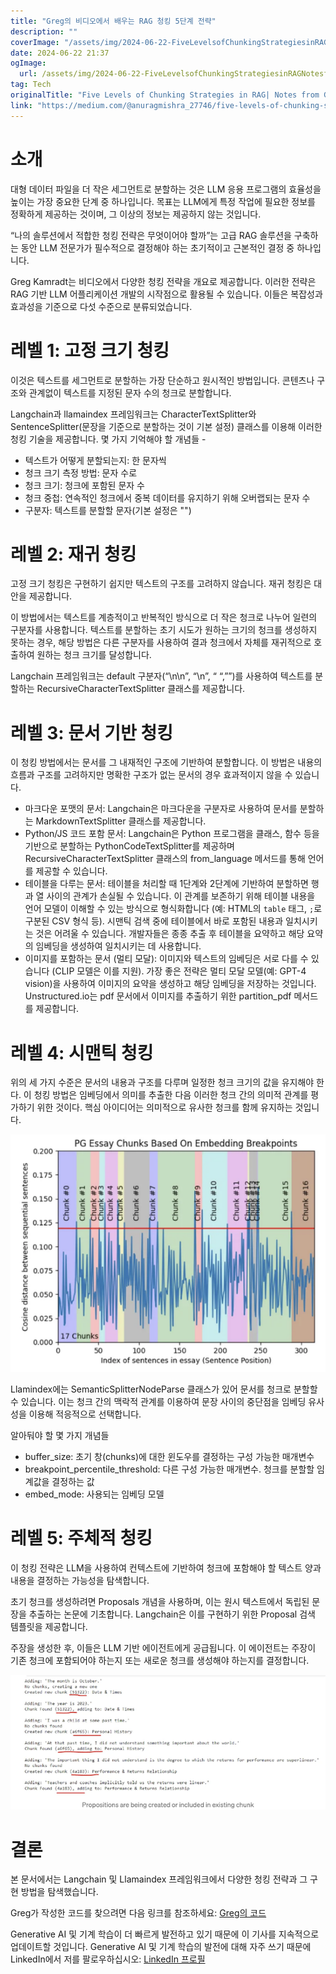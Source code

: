 ```yaml
---
title: "Greg의 비디오에서 배우는 RAG 청킹 5단계 전략"
description: ""
coverImage: "/assets/img/2024-06-22-FiveLevelsofChunkingStrategiesinRAGNotesfromGregsVideo_0.png"
date: 2024-06-22 21:37
ogImage: 
  url: /assets/img/2024-06-22-FiveLevelsofChunkingStrategiesinRAGNotesfromGregsVideo_0.png
tag: Tech
originalTitle: "Five Levels of Chunking Strategies in RAG| Notes from Greg’s Video"
link: "https://medium.com/@anuragmishra_27746/five-levels-of-chunking-strategies-in-rag-notes-from-gregs-video-7b735895694d"
---
```



# 소개

대형 데이터 파일을 더 작은 세그먼트로 분할하는 것은 LLM 응용 프로그램의 효율성을 높이는 가장 중요한 단계 중 하나입니다. 목표는 LLM에게 특정 작업에 필요한 정보를 정확하게 제공하는 것이며, 그 이상의 정보는 제공하지 않는 것입니다.

“나의 솔루션에서 적합한 청킹 전략은 무엇이어야 할까”는 고급 RAG 솔루션을 구축하는 동안 LLM 전문가가 필수적으로 결정해야 하는 초기적이고 근본적인 결정 중 하나입니다.

Greg Kamradt는 비디오에서 다양한 청킹 전략을 개요로 제공합니다. 이러한 전략은 RAG 기반 LLM 어플리케이션 개발의 시작점으로 활용될 수 있습니다. 이들은 복잡성과 효과성을 기준으로 다섯 수준으로 분류되었습니다.

<div class="content-ad"></div>

# 레벨 1: 고정 크기 청킹

이것은 텍스트를 세그먼트로 분할하는 가장 단순하고 원시적인 방법입니다. 콘텐츠나 구조와 관계없이 텍스트를 지정된 문자 수의 청크로 분할합니다.

Langchain과 llamaindex 프레임워크는 CharacterTextSplitter와 SentenceSplitter(문장을 기준으로 분할하는 것이 기본 설정) 클래스를 이용해 이러한 청킹 기술을 제공합니다. 몇 가지 기억해야 할 개념들 -

- 텍스트가 어떻게 분할되는지: 한 문자씩
- 청크 크기 측정 방법: 문자 수로
- 청크 크기: 청크에 포함된 문자 수
- 청크 중첩: 연속적인 청크에서 중복 데이터를 유지하기 위해 오버랩되는 문자 수
- 구분자: 텍스트를 분할할 문자(기본 설정은 "")

<div class="content-ad"></div>

# 레벨 2: 재귀 청킹

고정 크기 청킹은 구현하기 쉽지만 텍스트의 구조를 고려하지 않습니다. 재귀 청킹은 대안을 제공합니다.

이 방법에서는 텍스트를 계층적이고 반복적인 방식으로 더 작은 청크로 나누어 일련의 구분자를 사용합니다. 텍스트를 분할하는 초기 시도가 원하는 크기의 청크를 생성하지 못하는 경우, 해당 방법은 다른 구분자를 사용하여 결과 청크에서 자체를 재귀적으로 호출하여 원하는 청크 크기를 달성합니다.

Langchain 프레임워크는 default 구분자(“\n\n”, “\n”, “ “,””)를 사용하여 텍스트를 분할하는 RecursiveCharacterTextSplitter 클래스를 제공합니다.

<div class="content-ad"></div>

# 레벨 3: 문서 기반 청킹

이 청킹 방법에서는 문서를 그 내재적인 구조에 기반하여 분할합니다. 이 방법은 내용의 흐름과 구조를 고려하지만 명확한 구조가 없는 문서의 경우 효과적이지 않을 수 있습니다.

- 마크다운 포맷의 문서: Langchain은 마크다운을 구분자로 사용하여 문서를 분할하는 MarkdownTextSplitter 클래스를 제공합니다.
- Python/JS 코드 포함 문서: Langchain은 Python 프로그램을 클래스, 함수 등을 기반으로 분할하는 PythonCodeTextSplitter를 제공하며 RecursiveCharacterTextSplitter 클래스의 from_language 메서드를 통해 언어를 제공할 수 있습니다.
- 테이블을 다루는 문서: 테이블을 처리할 때 1단계와 2단계에 기반하여 분할하면 행과 열 사이의 관계가 손실될 수 있습니다. 이 관계를 보존하기 위해 테이블 내용을 언어 모델이 이해할 수 있는 방식으로 형식화합니다 (예: HTML의 `table` 태그, `;`로 구분된 CSV 형식 등). 시맨틱 검색 중에 테이블에서 바로 포함된 내용과 일치시키는 것은 어려울 수 있습니다. 개발자들은 종종 추출 후 테이블을 요약하고 해당 요약의 임베딩을 생성하여 일치시키는 데 사용합니다.
- 이미지를 포함하는 문서 (멀티 모달): 이미지와 텍스트의 임베딩은 서로 다를 수 있습니다 (CLIP 모델은 이를 지원). 가장 좋은 전략은 멀티 모달 모델(예: GPT-4 vision)을 사용하여 이미지의 요약을 생성하고 해당 임베딩을 저장하는 것입니다. Unstructured.io는 pdf 문서에서 이미지를 추출하기 위한 partition_pdf 메서드를 제공합니다.

# 레벨 4: 시맨틱 청킹

<div class="content-ad"></div>

위의 세 가지 수준은 문서의 내용과 구조를 다루며 일정한 청크 크기의 값을 유지해야 한다. 이 청킹 방법은 임베딩에서 의미를 추출한 다음 이러한 청크 간의 의미적 관계를 평가하기 위한 것이다. 핵심 아이디어는 의미적으로 유사한 청크를 함께 유지하는 것입니다.

![image](/assets/img/2024-06-22-FiveLevelsofChunkingStrategiesinRAGNotesfromGregsVideo_0.png)

Llamindex에는 SemanticSplitterNodeParse 클래스가 있어 문서를 청크로 분할할 수 있습니다. 이는 청크 간의 맥락적 관계를 이용하여 문장 사이의 중단점을 임베딩 유사성을 이용해 적응적으로 선택합니다.

알아둬야 할 몇 가지 개념들

<div class="content-ad"></div>

- buffer_size: 초기 창(chunks)에 대한 윈도우를 결정하는 구성 가능한 매개변수
- breakpoint_percentile_threshold: 다른 구성 가능한 매개변수. 청크를 분할할 임계값을 결정하는 값
- embed_mode: 사용되는 임베딩 모델

# 레벨 5: 주체적 청킹

이 청킹 전략은 LLM을 사용하여 컨텍스트에 기반하여 청크에 포함해야 할 텍스트 양과 내용을 결정하는 가능성을 탐색합니다.

초기 청크를 생성하려면 Proposals 개념을 사용하며, 이는 원시 텍스트에서 독립된 문장을 추출하는 논문에 기초합니다. Langchain은 이를 구현하기 위한 Proposal 검색 템플릿을 제공합니다.

<div class="content-ad"></div>

주장을 생성한 후, 이들은 LLM 기반 에이전트에게 공급됩니다. 이 에이전트는 주장이 기존 청크에 포함되어야 하는지 또는 새로운 청크를 생성해야 하는지를 결정합니다.

![이미지](/assets/img/2024-06-22-FiveLevelsofChunkingStrategiesinRAGNotesfromGregsVideo_1.png)

# 결론

본 문서에서는 Langchain 및 Llamaindex 프레임워크에서 다양한 청킹 전략과 그 구현 방법을 탐색했습니다.

<div class="content-ad"></div>

Greg가 작성한 코드를 찾으려면 다음 링크를 참조하세요: [Greg의 코드](https://github.com/FullStackRetrieval-com/RetrievalTutorials/blob/main/5_Levels_Of_Text_Splitting.ipynb)

Generative AI 및 기계 학습이 더 빠르게 발전하고 있기 때문에 이 기사를 지속적으로 업데이트할 것입니다. Generative AI 및 기계 학습의 발전에 대해 자주 쓰기 때문에 LinkedIn에서 저를 팔로우하십시오: [LinkedIn 프로필](https://www.linkedin.com/in/anurag-mishra-660961b7/)